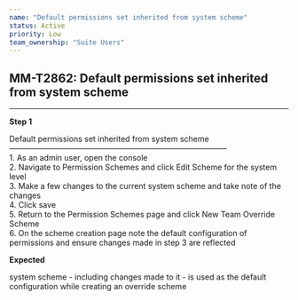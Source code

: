 ```yaml
---
name: "Default permissions set inherited from system scheme"
status: Active
priority: Low
team_ownership: "Suite Users"
---
```


## MM-T2862: Default permissions set inherited from system scheme

---

**Step 1**

Default permissions set inherited from system scheme\
————————————————————————————\
1\. As an admin user, open the console\
2\. Navigate to Permission Schemes and click Edit Scheme for the system level\
3\. Make a few changes to the current system scheme and take note of the changes\
4\. Click save\
5\. Return to the Permission Schemes page and click New Team Override Scheme\
6\. On the scheme creation page note the default configuration of permissions and ensure changes made in step 3 are reflected

**Expected**

system scheme - including changes made to it - is used as the default configuration while creating an override scheme
